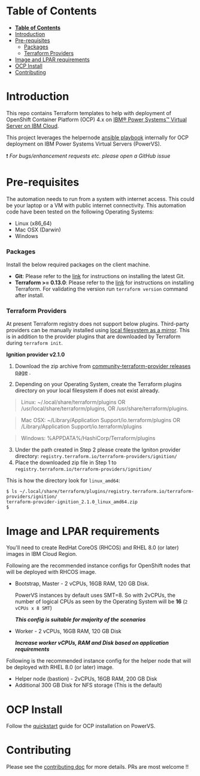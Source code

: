 # **Table of Contents**

- [**Table of Contents**](#table-of-contents)
- [Introduction](#introduction)
- [Pre-requisites](#pre-requisites)
    - [Packages](#packages)
    - [Terraform Providers](#terraform-providers)
- [Image and LPAR requirements](#image-and-lpar-requirements)
- [OCP Install](#ocp-install)
- [Contributing](#contributing)


# Introduction
This repo contains Terraform templates to help with deployment of OpenShift Container Platform (OCP) 4.x on [IBM® Power Systems™ Virtual Server on IBM Cloud](https://www.ibm.com/cloud/power-virtual-server).

This project leverages the helpernode [ansible playbook](https://github.com/RedHatOfficial/ocp4-helpernode) internally for OCP deployment on IBM Power Systems Virtual Servers (PowerVS).

:heavy_exclamation_mark: *For bugs/enhancement requests etc. please open a GitHub issue*

# Pre-requisites

The automation needs to run from a system with internet access. This could be your laptop or a VM with public internet connectivity.
This automation code have been tested on the following Operating Systems:
 - Linux (x86_64)
 - Mac OSX (Darwin)
 - Windows

### Packages

Install the below required packages on the client machine.

- **Git**: Please refer to the [link](https://git-scm.com/book/en/v2/Getting-Started-Installing-Git) for instructions on installing the latest Git.
- **Terraform >= 0.13.0**: Please refer to the [link](https://learn.hashicorp.com/terraform/getting-started/install.html) for instructions on installing Terraform. For validating the version run `terraform version` command after install.

### Terraform Providers

At present Terraform registry does not support below plugins. Third-party providers can be manually installed using [local filesystem as a mirror](https://www.terraform.io/docs/commands/cli-config.html#filesystem_mirror). This is in addition to the provider plugins that are downloaded by Terraform during `terraform init`.

**Ignition provider v2.1.0**

1. Download the zip archive from [community-terraform-provider releases page](https://github.com/community-terraform-providers/terraform-provider-ignition/releases/tag/v2.1.0) .

2. Depending on your Operating System, create the Terraform plugins directory on your local filesystem if does not exist already.

> Linux: ~/.local/share/terraform/plugins OR /usr/local/share/terraform/plugins, OR /usr/share/terraform/plugins.

> Mac OSX: ~/Library/Application Support/io.terraform/plugins OR /Library/Application Support/io.terraform/plugins

> Windows: %APPDATA%/HashiCorp/Terraform/plugins

3. Under the path created in Step 2 please create the Igniton provider directory: `registry.terraform.io/terraform-providers/ignition/`
4. Place the downloaded zip file in Step 1 to `registry.terraform.io/terraform-providers/ignition/`

This is how the directory look for `linux_amd64`:
```
$ ls ~/.local/share/terraform/plugins/registry.terraform.io/terraform-providers/ignition/
terraform-provider-ignition_2.1.0_linux_amd64.zip
$
```

# Image and LPAR requirements

You'll need to create RedHat CoreOS (RHCOS) and RHEL 8.0 (or later) images in IBM Cloud Region.

Following are the recommended instance configs for OpenShift nodes that will be deployed with RHCOS image.
- Bootstrap, Master - 2 vCPUs, 16GB RAM, 120 GB Disk.

  PowerVS instances by default uses SMT=8. So with 2vCPUs, the number of logical CPUs as seen by the Operating System will be **16** (`2 vCPUs x 8 SMT`)

   **_This config is suitable for majority of the scenarios_**
- Worker - 2 vCPUs, 16GB RAM, 120 GB Disk

   **_Increase worker vCPUs, RAM and Disk based on application requirements_**

Following is the recommended instance config for the helper node that will be deployed with RHEL 8.0 (or later) image.
- Helper node (bastion) - 2vCPUs, 16GB RAM, 200 GB Disk
- Additional 300 GB Disk for NFS storage (This is the default)

# OCP Install

Follow the [quickstart](docs/quickstart.md) guide for OCP installation on PowerVS.

# Contributing
Please see the [contributing doc](https://github.com/ocp-power-automation/ocp4-upi-powervs/blob/master/CONTRIBUTING.md) for more details.
PRs are most welcome !!
